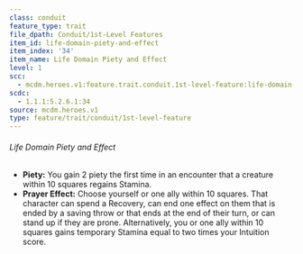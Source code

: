 ```yaml
---
class: conduit
feature_type: trait
file_dpath: Conduit/1st-Level Features
item_id: life-domain-piety-and-effect
item_index: '34'
item_name: Life Domain Piety and Effect
level: 1
scc:
  - mcdm.heroes.v1:feature.trait.conduit.1st-level-feature:life-domain-piety-and-effect
scdc:
  - 1.1.1:5.2.6.1:34
source: mcdm.heroes.v1
type: feature/trait/conduit/1st-level-feature
---
```


###### Life Domain Piety and Effect

- **Piety:** You gain 2 piety the first time in an encounter that a creature within 10 squares regains Stamina.
- **Prayer Effect:** Choose yourself or one ally within 10 squares. That character can spend a Recovery, can end one effect on them that is ended by a saving throw or that ends at the end of their turn, or can stand up if they are prone. Alternatively, you or one ally within 10 squares gains temporary Stamina equal to two times your Intuition score.
